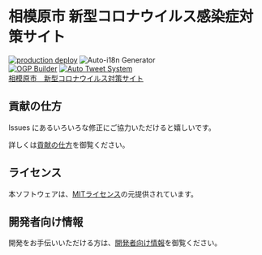 # 相模原市 新型コロナウイルス感染症対策サイト
[![production deploy](https://github.com/Murayu0225/covid19-chocolate/actions/workflows/deploy.yml/badge.svg?branch=main)](https://github.com/Murayu0225/covid19-chocolate/actions/workflows/deploy.yml)
![Auto-i18n Generator](https://github.com/Murayu0225/covid19-chocolate/workflows/Auto-i18n%20Generator/badge.svg) <br>
[![OGP Builder](https://github.com/Murayu0225/covid19-chocolate/actions/workflows/ogp_builder.yml/badge.svg?branch=main)](https://github.com/Murayu0225/covid19-chocolate/actions/workflows/ogp_builder.yml)
[![Auto Tweet System](https://github.com/Murayu0225/covid19-chocolate/actions/workflows/twitter-together.yml/badge.svg)](https://github.com/Murayu0225/covid19-chocolate/actions/workflows/twitter-together.yml) <br>
[相模原市　新型コロナウイルス対策サイト](https://sagamihara-stopcovid19.com)

## 貢献の仕方
Issues にあるいろいろな修正にご協力いただけると嬉しいです。

詳しくは[貢献の仕方](./CONTRIBUTING.md)を御覧ください。

## ライセンス
本ソフトウェアは、[MITライセンス](./LICENSE.txt)の元提供されています。

## 開発者向け情報
開発をお手伝いいただける方は、[開発者向け情報](./FOR_DEVELOPERS.md)を御覧ください。
